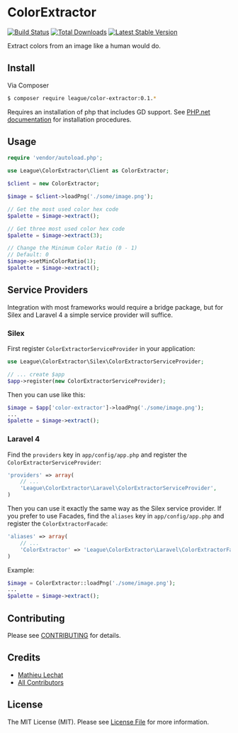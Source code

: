 ColorExtractor
==============

[![Build Status](https://travis-ci.org/thephpleague/color-extractor.png?branch=master)](https://travis-ci.org/thephpleague/color-extractor)
[![Total Downloads](https://poser.pugx.org/league/color-extractor/downloads.png)](https://packagist.org/packages/league/color-extractor)
[![Latest Stable Version](https://poser.pugx.org/league/color-extractor/v/stable.png)](https://packagist.org/packages/league/color-extractor)

Extract colors from an image like a human would do.

## Install

Via Composer

``` bash
$ composer require league/color-extractor:0.1.*
```

Requires an installation of php that includes GD support. See [PHP.net documentation](http://php.net/manual/en/image.installation.php) for installation procedures. 

## Usage

```php
require 'vendor/autoload.php';

use League\ColorExtractor\Client as ColorExtractor;

$client = new ColorExtractor;

$image = $client->loadPng('./some/image.png');

// Get the most used color hex code
$palette = $image->extract();

// Get three most used color hex code
$palette = $image->extract(3);

// Change the Minimum Color Ratio (0 - 1)
// Default: 0
$image->setMinColorRatio(1);
$palette = $image->extract();

```

## Service Providers

Integration with most frameworks would require a bridge package, but for Silex and Laravel 4 a 
simple service provider will suffice. 

### Silex

First register `ColorExtractorServiceProvider` in your application:
```php
use League\ColorExtractor\Silex\ColorExtractorServiceProvider;

// ... create $app
$app->register(new ColorExtractorServiceProvider);
```

Then you can use like this:

```php
$image = $app['color-extractor']->loadPng('./some/image.png');
...
$palette = $image->extract();
```

### Laravel 4

Find the `providers` key in `app/config/app.php` and register the `ColorExtractorServiceProvider`:

```php
'providers' => array(
    // ...
    'League\ColorExtractor\Laravel\ColorExtractorServiceProvider',
)
```

Then you can use it exactly the same way as the Silex service provider.
If you prefer to use Facades, find the `aliases` key in `app/config/app.php` and register the `ColorExtractorFacade`:

```php
'aliases' => array(
    // ...
    'ColorExtractor' => 'League\ColorExtractor\Laravel\ColorExtractorFacade',
)
```

Example:

```php
$image = ColorExtractor::loadPng('./some/image.png');
...
$palette = $image->extract();
```


## Contributing

Please see [CONTRIBUTING](https://github.com/thephpleague/color-extractor/blob/master/CONTRIBUTING.md) for details.


## Credits

- [Mathieu Lechat](https://github.com/MatTheCat)
- [All Contributors](https://github.com/thephpleague/color-extractor/contributors)


## License

The MIT License (MIT). Please see [License File](https://github.com/thephpleague/color-extractor/blob/master/LICENSE) for more information.
